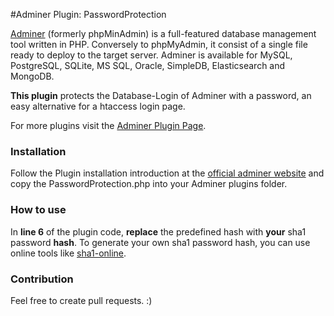 #Adminer Plugin: PasswordProtection

[Adminer](http://www.adminer.org/) (formerly phpMinAdmin) is a full-featured database management tool written in PHP. Conversely to phpMyAdmin, it consist of a single file ready to deploy to the target server. Adminer is available for MySQL, PostgreSQL, SQLite, MS SQL, Oracle, SimpleDB, Elasticsearch and MongoDB. 

**This plugin** protects the Database-Login of Adminer with a password, an easy alternative for a htaccess login page.

For more plugins visit the [Adminer Plugin Page](http://www.adminer.org/plugins/).

### Installation
Follow the Plugin installation introduction at the [official adminer website](http://www.adminer.org/plugins/) and copy the PasswordProtection.php into your Adminer plugins folder.

### How to use
In **line 6** of the plugin code, **replace** the predefined hash with **your** sha1 password **hash**.
To generate your own sha1 password hash, you can use online tools like [sha1-online](http://www.sha1-online.com/).

### Contribution
Feel free to create pull requests. :)
